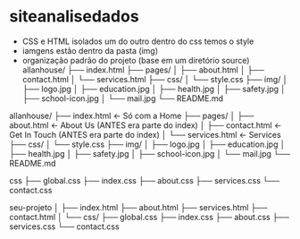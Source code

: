 # siteanalisedados
- CSS e HTML isolados um do outro
dentro do css temos o style
- iamgens estão dentro da pasta (img)
- organização padrão do projeto (base em um diretório source)
allanhouse/
├── index.html
├── pages/
│   ├── about.html
│   ├── contact.html
│   └── services.html
├── css/
│   └── style.css
├── img/
│   ├── logo.jpg
│   ├── education.jpg
│   ├── health.jpg
│   ├── safety.jpg
│   ├── school-icon.jpg
│   └── mail.jpg
└── README.md

allanhouse/
├── index.html               ← Só com a Home
├── pages/
│   ├── about.html           ← About Us (ANTES era parte do index)
│   ├── contact.html         ← Get In Touch (ANTES era parte do index)
│   └── services.html        ← Services
├── css/
│   └── style.css
├── img/
│   ├── logo.jpg
│   ├── education.jpg
│   ├── health.jpg
│   ├── safety.jpg
│   ├── school-icon.jpg
│   └── mail.jpg
└── README.md

css
  ├── global.css
  ├── index.css
  ├── about.css
  ├── services.css
  └── contact.css

seu-projeto
│
├── index.html
├── about.html
├── services.html
├── contact.html
│
└── css/
    ├── global.css
    ├── index.css
    ├── about.css
    ├── services.css
    └── contact.css


